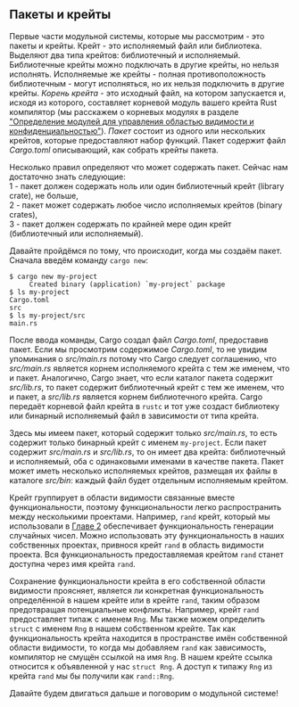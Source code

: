 ## Пакеты и крейты

Первые части модульной системы, которые мы рассмотрим - это пакеты и крейты. Крейт - это исполняемый файл или библиотека. Выделяют два типа крейтов: библиотечный и исполняемый. Библиотечные крейты можно подключать в другие крейты, но нельзя исполнять. Исполняемые же крейты - полная противоположность библиотечным - могут исполняться, но их нельзя подключить в другие крейты. *Корень крейта* - это исходный файл, на котором запускается и, исходя из которого, составляет корневой модуль вашего крейта Rust компилятор (мы расскажем о корневых модулях в разделе ["Определение модулей для управления областью видимости и конфиденциальностью"]<!--  -->). *Пакет* состоит из одного или нескольких крейтов, которые предоставляют набор функций. Пакет содержит файл *Cargo.toml* описывающий, как собрать крейты пакета.

Несколько правил определяют что может содержать пакет. Сейчас нам достаточно знать следующие: <br>1 - пакет должен содержать ноль или один библиотечный крейт (library crate), не больше,<br>2 - пакет может содержать любое число исполняемых крейтов (binary crates),<br>3 - пакет должен содержать по крайней мере один крейт (библиотечный или исполняемый).

Давайте пройдёмся по тому, что происходит, когда мы создаём пакет. Сначала введём команду `cargo new`:

```console
$ cargo new my-project
     Created binary (application) `my-project` package
$ ls my-project
Cargo.toml
src
$ ls my-project/src
main.rs
```

После ввода команды, Cargo создал файл *Cargo.toml*, предоставив пакет. Если мы просмотрим содержимое *Cargo.toml*, то не увидим упоминания о *src/main.rs* потому что Cargo следует соглашению, что *src/main.rs* является корнем исполняемого крейта с тем же именем, что и пакет. Аналогично, Cargo знает, что если каталог пакета содержит *src/lib.rs*, то пакет содержит библиотечный крейт с тем же именем, что и пакет, а *src/lib.rs* является корнем библиотечного крейта. Cargo передаёт корневой файл крейта в `rustc` и тот уже создаст библиотеку или бинарный исполняемый файл в зависимости от типа крейта.

Здесь мы имеем пакет, который содержит только *src/main.rs*, то есть содержит только бинарный крейт с именем `my-project`. Если пакет содержит *src/main.rs* и *src/lib.rs*, то он имеет два крейта: библиотечный и исполняемый, оба с одинаковыми именами в качестве пакета. Пакет может иметь несколько исполняемых крейтов, размещая их файлы в каталоге *src/bin*: каждый файл будет отдельным исполняемым крейтом.

Крейт группирует в области видимости связанные вместе функциональности, поэтому функциональности легко распространить между несколькими проектами. Например, `rand` крейт, который мы использовали в [Главе 2]<!--  --> обеспечивает функциональность генерации случайных чисел. Можно использовать эту функциональность в наших собственных проектах, привнося крейт `rand` в область видимости проекта. Вся функциональность предоставляемая крейтом `rand` станет доступна через имя крейта `rand`.

Сохранение функциональности крейта в его собственной области видимости проясняет, является ли конкретная функциональность определённой в нашем крейте или в крейте `rand`, таким образом предотвращая потенциальные конфликты. Например, крейт  `rand` предоставляет типаж с именем `Rng`. Мы также можем определить `struct` с именем `Rng` в нашем собственном крейте. Так как функциональность крейта находится в пространстве имён собственной области видимости, то когда мы добавляем `rand` как зависимость, компилятор не смущён ссылкой на имя `Rng`. В нашем крейте ссылка относится к объявленной у нас `struct Rng`. А доступ к типажу <code>Rng</code> из крейта <code>rand</code> мы бы получили как <code>rand::Rng</code>.

Давайте будем двигаться дальше и поговорим о модульной системе!


["Определение модулей для управления областью видимости и конфиденциальностью"]: ch07-02-defining-modules-to-control-scope-and-privacy.html
[Главе 2]: ch02-00-guessing-game-tutorial.html#generating-a-random-number